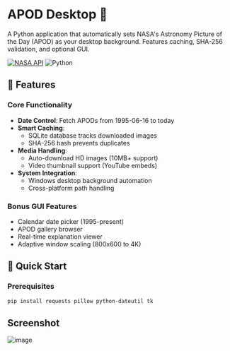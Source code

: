 # APOD Desktop :milky_way:

A Python application that automatically sets NASA's Astronomy Picture of the Day (APOD) as your desktop background. Features caching, SHA-256 validation, and optional GUI.

[![NASA API](https://img.shields.io/badge/Powered%20By-NASA%20API-blue.svg)](https://api.nasa.gov) 
![Python](https://img.shields.io/badge/Python-3.8%2B-blue)

## :star2: Features

### Core Functionality
- **Date Control**: Fetch APODs from 1995-06-16 to today
- **Smart Caching**: 
  - SQLite database tracks downloaded images
  - SHA-256 hash prevents duplicates
- **Media Handling**:
  - Auto-download HD images (10MB+ support)
  - Video thumbnail support (YouTube embeds)
- **System Integration**:
  - Windows desktop background automation
  - Cross-platform path handling

### Bonus GUI Features
- Calendar date picker (1995-present)
- APOD gallery browser
- Real-time explanation viewer
- Adaptive window scaling (800x600 to 4K)

## :rocket: Quick Start

### Prerequisites
```bash
pip install requests pillow python-dateutil tk

```
## Screenshot
![image](https://github.com/user-attachments/assets/69406e88-efa1-4db6-b3e4-feb71a486df5)

